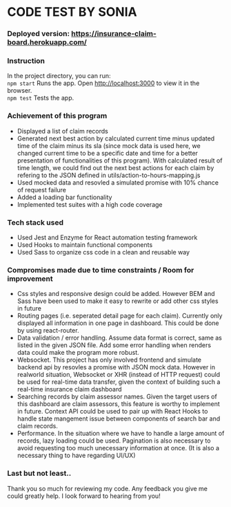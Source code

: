 # CODE TEST BY SONIA

### Deployed version: https://insurance-claim-board.herokuapp.com/

### Instruction
In the project directory, you can run:<br />
`npm start`
Runs the app. Open [http://localhost:3000](http://localhost:3000) to view it in the browser.<br />
`npm test`
Tests the app.

### Achievement of this program
- Displayed a list of claim records
- Generated next best action by calculated current time minus updated time of the claim minus its sla (since mock data is used here, we changed current time to be a specific date and time for a better presentation of functionalities of this program). With calculated result of time length, we could find out the next best actions for each claim by refering to the JSON defined in utils/action-to-hours-mapping.js
- Used mocked data and resovled a simulated promise with 10% chance of request failure
- Added a loading bar functionality
- Implemented test suites with a high code coverage

### Tech stack used
- Used Jest and Enzyme for React automation testing framework
- Used Hooks to maintain functional components
- Used Sass to organize css code in a clean and reusable way

### Compromises made due to time constraints / Room for improvement
- Css styles and responsive design could be added. However BEM and Sass have been used to make it easy to rewrite or add other css styles in future
- Routing pages (i.e. seperated detail page for each claim). Currently only displayed all information in one page in dashboard. This could be done by using react-router.
- Data validation / error handling. Assume data format is correct, same as listed in the given JSON file. Add some error handling when renders data could make the program more robust. 
- Websocket. This project has only involved frontend and simulate backend api by resovles a promise with JSON mock data. However in realworld situation, Websocket or XHR (instead of HTTP request) could be used for real-time data transfer, given the context of building such a real-time insurance claim dashboard
- Searching records by claim assessor names. Given the target users of this dashboard are claim assessors, this feature is worthy to implement in future. Context API could be used to pair up with React Hooks to handle state mangement issue between components of search bar and claim records.
- Performance. In the situation where we have to handle a large amount of records, lazy loading could be used. Pagination is also necessary to avoid requesting too much unecessary information at once. (It is also a necessary thing to have regarding UI/UX)


### Last but not least..
Thank you so much for reviewing my code. Any feedback you give me could greatly help. I look forward to hearing from you!
